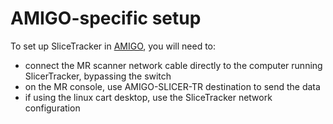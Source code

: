 # AMIGO-specific setup

To set up SliceTracker in [AMIGO](http://www.brighamandwomens.org/research/amigo/default.aspx), you will need to:
* connect the MR scanner network cable directly to the computer running SlicerTracker, bypassing the switch
* on the MR console, use AMIGO-SLICER-TR destination to send the data
* if using the linux cart desktop, use the SliceTracker network configuration
